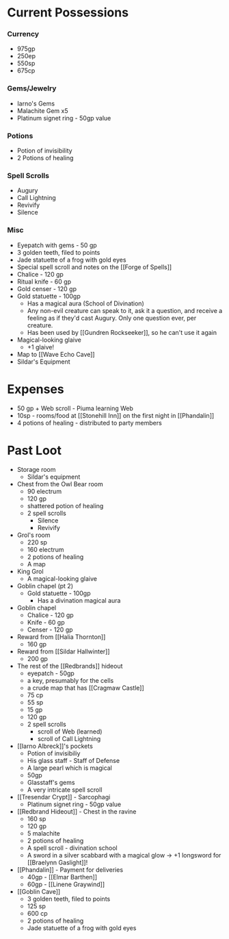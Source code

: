 # Current Possessions
### Currency
- 975gp
- 250ep
- 550sp
- 675cp
### Gems/Jewelry
- Iarno's Gems
- Malachite Gem x5
- Platinum signet ring - 50gp value
### Potions
- Potion of invisibility
- 2 Potions of healing
### Spell Scrolls
- Augury
- Call Lightning
- Revivify
- Silence
### Misc
- Eyepatch with gems - 50 gp
- 3 golden teeth, filed to points
- Jade statuette of a frog with gold eyes
- Special spell scroll and notes on the [[Forge of Spells]]
- Chalice - 120 gp
- Ritual knife - 60 gp
- Gold censer - 120 gp
- Gold statuette - 100gp
	- Has a magical aura (School of Divination)
	- Any non-evil creature can speak to it, ask it a question, and receive a feeling as if they'd cast Augury. Only one question ever, per creature.
	- Has been used by [[Gundren Rockseeker]], so he can't use it again
- Magical-looking glaive
	- +1 glaive!
- Map to [[Wave Echo Cave]]
- Sildar's Equipment

# Expenses
- 50 gp + Web scroll - Piuma learning Web
- 10sp - rooms/food at [[Stonehill Inn]] on the first night in [[Phandalin]]
- 4 potions of healing - distributed to party members

# Past Loot
- Storage room
	- Sildar's equipment
- Chest from the Owl Bear room
	- 90 electrum
	- 120 gp
	- shattered potion of healing
	- 2 spell scrolls
		- Silence
		- Revivify
- Grol's room
	- 220 sp
	- 160 electrum
	- 2 potions of healing
	- A map
- King Grol
	- A magical-looking glaive
- Goblin chapel (pt 2)
	- Gold statuette - 100gp
		- Has a divination magical aura
- Goblin chapel
	- Chalice - 120 gp
	- Knife - 60 gp
	- Censer - 120 gp
- Reward from [[Halia Thornton]]
	- 160 gp
- Reward from [[Sildar Hallwinter]]
	- 200 gp
- The rest of the [[Redbrands]] hideout
	- eyepatch - 50gp
	- a key, presumably for the cells
	- a crude map that has [[Cragmaw Castle]]
	- 75 cp
	- 55 sp
	- 15 gp
	- 120 gp
	- 2 spell scrolls
		- scroll of Web (learned)
		- scroll of Call Lightning
- [[Iarno Albreck]]'s pockets
	- Potion of invisibiliy
	- His glass staff - Staff of Defense
	- A large pearl which is magical
	- 50gp
	- Glasstaff's gems
	- A very intricate spell scroll
- [[Tresendar Crypt]] - Sarcophagi
	- Platinum signet ring - 50gp value
- [[Redbrand Hideout]] - Chest in the ravine
	- 160 sp
	- 120 gp
	- 5 malachite 
	- 2 potions of healing
	- A spell scroll - divination school
	- A sword in a silver scabbard with a magical glow -> +1 longsword for [[Braelynn Gaslight]]!
- [[Phandalin]] - Payment for deliveries
	- 40gp - [[Elmar Barthen]]
	- 60gp - [[Linene Graywind]]
- [[Goblin Cave]]
	- 3 golden teeth, filed to points
	- 125 sp
	- 600 cp
	- 2 potions of healing
	- Jade statuette of a frog with gold eyes
